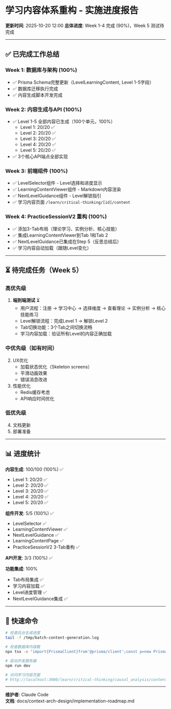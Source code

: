 # 学习内容体系重构 - 实施进度报告

**更新时间**: 2025-10-20 12:00
**总体进度**: Week 1-4 完成 (90%)，Week 5 测试待完成

---

## ✅ 已完成工作总结

### Week 1: 数据库与架构 (100%)
- ✅ Prisma Schema完整更新（LevelLearningContent, Level 1-5字段）
- ✅ 数据库迁移执行完成
- ✅ 内容生成脚本开发完成

### Week 2: 内容生成与API (100%)
- ✅ Level 1-5 全部内容已生成（100个单元，100%）
  - Level 1: 20/20 ✅
  - Level 2: 20/20 ✅
  - Level 3: 20/20 ✅
  - Level 4: 20/20 ✅
  - Level 5: 20/20 ✅
- ✅ 3个核心API端点全部实现

### Week 3: 前端组件 (100%)
- ✅ LevelSelector组件 - Level选择和进度显示
- ✅ LearningContentViewer组件 - Markdown内容渲染
- ✅ NextLevelGuidance组件 - Level解锁指引
- ✅ 学习内容页面 `/learn/critical-thinking/[id]/content`

### Week 4: PracticeSessionV2 重构 (100%)
- ✅ 添加3-Tab布局（理论学习、实例分析、核心技能）
- ✅ 集成LearningContentViewer到Tab 1和Tab 2
- ✅ NextLevelGuidance已集成在Step 5（反思总结后）
- ✅ 学习内容自动加载（跟随Level变化）

---

## ⏳ 待完成任务（Week 5）

### 高优先级
1. **端到端测试** ⏳
   - 用户流程：注册 → 学习中心 → 选择维度 → 查看理论 → 实例分析 → 核心技能练习
   - Level解锁流程：完成Level 1 → 解锁Level 2
   - Tab切换功能：3个Tab之间切换流畅
   - 学习内容加载：验证所有Level的内容正确加载

### 中优先级（如有时间）
2. UX优化
   - 加载状态优化（Skeleton screens）
   - 平滑动画效果
   - 错误消息改进
3. 性能优化
   - Redis缓存考虑
   - API响应时间优化

### 低优先级
4. 文档更新
5. 部署准备

---

## 📊 进度统计

**内容生成**: 100/100 (100%) ✅
- Level 1: 20/20 ✅
- Level 2: 20/20 ✅
- Level 3: 20/20 ✅
- Level 4: 20/20 ✅
- Level 5: 20/20 ✅

**组件开发**: 5/5 (100%) ✅
- LevelSelector ✅
- LearningContentViewer ✅
- NextLevelGuidance ✅
- LearningContentPage ✅
- PracticeSessionV2 3-Tab重构 ✅

**API开发**: 3/3 (100%) ✅

**功能集成**: 100%
- Tab布局集成 ✅
- 学习内容加载 ✅
- Level进度管理 ✅
- NextLevelGuidance集成 ✅

---

## 🚀 快速命令

```bash
# 检查后台生成进度
tail -f /tmp/batch-content-generation.log

# 检查数据库内容数
npx tsx -e "import{PrismaClient}from'@prisma/client';const p=new PrismaClient();p.levelLearningContent.count().then(c=>console.log(c))"

# 启动开发服务器
npm run dev

# 访问学习内容页面
# http://localhost:3000/learn/critical-thinking/causal_analysis/content
```

---

**维护者**: Claude Code  
**文档**: docs/context-arch-design/implementation-roadmap.md
